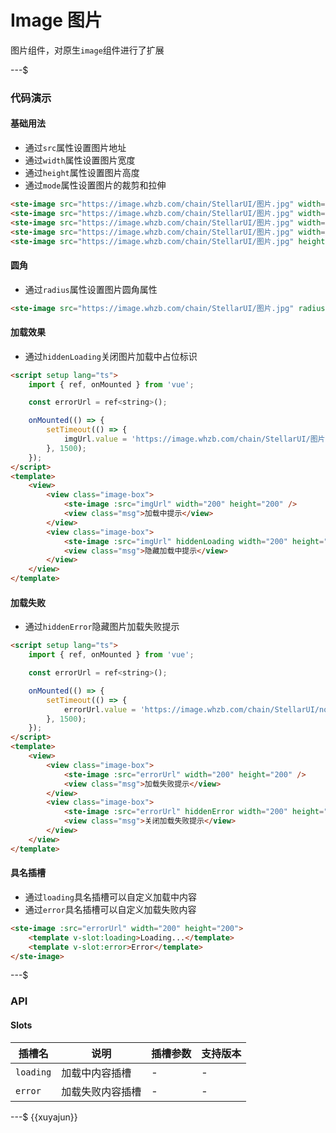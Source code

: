 # Image 图片

图片组件，对原生`image`组件进行了扩展

---$

### 代码演示

#### 基础用法

- 通过`src`属性设置图片地址
- 通过`width`属性设置图片宽度
- 通过`height`属性设置图片高度
- 通过`mode`属性设置图片的裁剪和拉伸

```html
<ste-image src="https://image.whzb.com/chain/StellarUI/图片.jpg" width="200" height="200" />
<ste-image src="https://image.whzb.com/chain/StellarUI/图片.jpg" width="200" height="200" mode="aspectFit" />
<ste-image src="https://image.whzb.com/chain/StellarUI/图片.jpg" width="200" height="200" mode="aspectFill" />
<ste-image src="https://image.whzb.com/chain/StellarUI/图片.jpg" width="200" mode="widthFix" />
<ste-image src="https://image.whzb.com/chain/StellarUI/图片.jpg" height="200" mode="heightFix" />
```

#### 圆角

- 通过`radius`属性设置图片圆角属性

```html
<ste-image src="https://image.whzb.com/chain/StellarUI/图片.jpg" radius="50%" width="200" height="200" />
```

#### 加载效果

- 通过`hiddenLoading`关闭图片加载中占位标识

```html
<script setup lang="ts">
    import { ref, onMounted } from 'vue';

    const errorUrl = ref<string>();

    onMounted(() => {
        setTimeout(() => {
            imgUrl.value = 'https://image.whzb.com/chain/StellarUI/图片.jpg';
        }, 1500);
    });
</script>
<template>
    <view>
        <view class="image-box">
            <ste-image :src="imgUrl" width="200" height="200" />
            <view class="msg">加载中提示</view>
        </view>
        <view class="image-box">
            <ste-image :src="imgUrl" hiddenLoading width="200" height="200" />
            <view class="msg">隐藏加载中提示</view>
        </view>
    </view>
</template>
```

#### 加载失败

- 通过`hiddenError`隐藏图片加载失败提示

```html
<script setup lang="ts">
    import { ref, onMounted } from 'vue';

    const errorUrl = ref<string>();

    onMounted(() => {
        setTimeout(() => {
            errorUrl.value = 'https://image.whzb.com/chain/StellarUI/none.png';
        }, 1500);
    });
</script>
<template>
    <view>
        <view class="image-box">
            <ste-image :src="errorUrl" width="200" height="200" />
            <view class="msg">加载失败提示</view>
        </view>
        <view class="image-box">
            <ste-image :src="errorUrl" hiddenError width="200" height="200" />
            <view class="msg">关闭加载失败提示</view>
        </view>
    </view>
</template>
```

#### 具名插槽

- 通过`loading`具名插槽可以自定义加载中内容
- 通过`error`具名插槽可以自定义加载失败内容

```html
<ste-image :src="errorUrl" width="200" height="200">
    <template v-slot:loading>Loading...</template>
    <template v-slot:error>Error</template>
</ste-image>
```

---$

### API

<!-- props -->

#### Slots

| 插槽名    | 说明             | 插槽参数 | 支持版本 |
| --------- | ---------------- | -------- | -------- |
| `loading` | 加载中内容插槽   | -        | -        |
| `error`   | 加载失败内容插槽 | -        | -        |

---$
{{xuyajun}}
